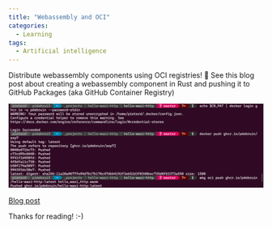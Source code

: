 ```yaml
---
title: "Webassembly and OCI"
categories:
  - Learning
tags:
  - Artificial intelligence
---
```


Distribute webassembly components using OCI registries! 🎉 See this blog post about creating a webassembly component in Rust and pushing it to GitHub Packages (aka GitHub Container Registry)

![img](../assets/images/2024-09-27-oci.png)

[Blog post](https://opensource.microsoft.com/blog/2024/09/25/distributing-webassembly-components-using-oci-registries/)

Thanks for reading! :-)
